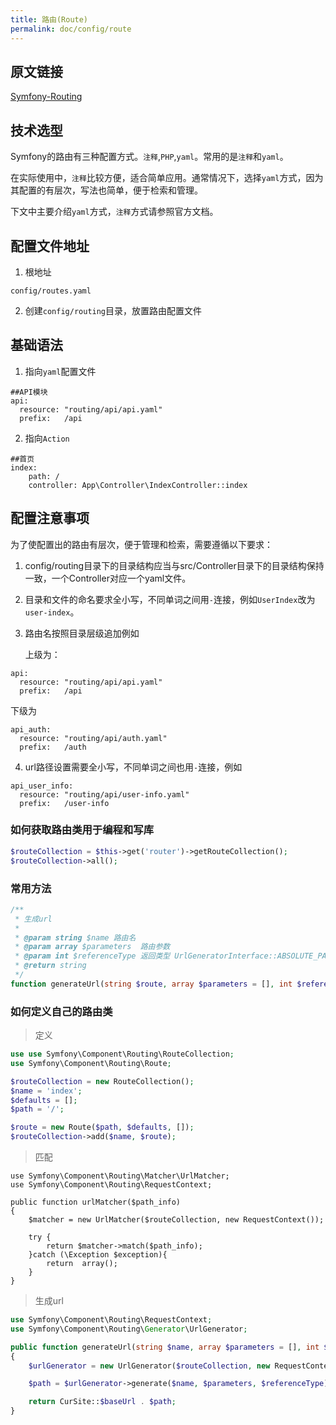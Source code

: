 ```yaml
---
title: 路由(Route)
permalink: doc/config/route
---
```


## 原文链接

[Symfony-Routing](https://symfony.com/doc/current/routing.html)

## 技术选型

Symfony的路由有三种配置方式。```注释```,```PHP```,```yaml```。常用的是```注释```和```yaml```。

在实际使用中，```注释```比较方便，适合简单应用。通常情况下，选择```yaml```方式，因为其配置的有层次，写法也简单，便于检索和管理。

下文中主要介绍```yaml```方式，```注释```方式请参照官方文档。

## 配置文件地址
1. 根地址
```shell
config/routes.yaml
```
2. 创建```config/routing```目录，放置路由配置文件

## 基础语法

1. 指向```yaml```配置文件
```shell
##API模块
api:
  resource: "routing/api/api.yaml"
  prefix:   /api
```

2. 指向```Action```
```shell
##首页
index:
    path: /
    controller: App\Controller\IndexController::index
```

## 配置注意事项

为了使配置出的路由有层次，便于管理和检索，需要遵循以下要求：

1. config/routing目录下的目录结构应当与src/Controller目录下的目录结构保持一致，一个Controller对应一个yaml文件。
2. 目录和文件的命名要求全小写，不同单词之间用```-```连接，例如```UserIndex```改为```user-index```。
3. 路由名按照目录层级追加例如

   上级为：
```shell
api:
  resource: "routing/api/api.yaml"
  prefix:   /api
```
   下级为
```shell
api_auth:
  resource: "routing/api/auth.yaml"
  prefix:   /auth
```
4. url路径设置需要全小写，不同单词之间也用```-```连接，例如
```shell
api_user_info:
  resource: "routing/api/user-info.yaml"
  prefix:   /user-info
```


### 如何获取路由类用于编程和写库
```php
$routeCollection = $this->get('router')->getRouteCollection();
$routeCollection->all(); 
```

### 常用方法
```php
/**
 * 生成url
 * 
 * @param string $name 路由名
 * @param array $parameters  路由参数
 * @param int $referenceType 返回类型 UrlGeneratorInterface::ABSOLUTE_PATH 相对路由 | UrlGeneratorInterface::ABSOLUTE_URL 绝对网址
 * @return string
 */
function generateUrl(string $route, array $parameters = [], int $referenceType = UrlGeneratorInterface::ABSOLUTE_PATH)
```

### 如何定义自己的路由类

> 定义
    
```php
use use Symfony\Component\Routing\RouteCollection;
use Symfony\Component\Routing\Route;

$routeCollection = new RouteCollection();
$name = 'index';
$defaults = [];
$path = '/';

$route = new Route($path, $defaults, []);
$routeCollection->add($name, $route);
```

> 匹配

```shell
use Symfony\Component\Routing\Matcher\UrlMatcher;
use Symfony\Component\Routing\RequestContext;

public function urlMatcher($path_info)
{
    $matcher = new UrlMatcher($routeCollection, new RequestContext());

    try {
        return $matcher->match($path_info);
    }catch (\Exception $exception){
        return  array();
    }
}
```

> 生成url

```php
use Symfony\Component\Routing\RequestContext;
use Symfony\Component\Routing\Generator\UrlGenerator;

public function generateUrl(string $name, array $parameters = [], int $referenceType = UrlGenerator::ABSOLUTE_PATH)
{
    $urlGenerator = new UrlGenerator($routeCollection, new RequestContext());

    $path = $urlGenerator->generate($name, $parameters, $referenceType);

    return CurSite::$baseUrl . $path;
}
```